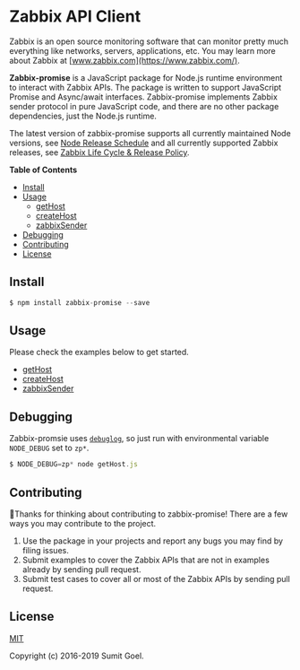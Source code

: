 # Zabbix API Client

Zabbix is an open source monitoring software that can monitor pretty much everything like networks, servers, applications, etc. You may learn more about Zabbix at [www.zabbix.com](https://www.zabbix.com/).

**Zabbix-promise** is a JavaScript package for Node.js runtime environment to interact with Zabbix APIs. The package is written to support JavaScript Promise and Async/await interfaces. Zabbix-promise implements Zabbix sender protocol in pure JavaScript code, and there are no other package dependencies, just the Node.js runtime.

The latest version of zabbix-promise supports all currently maintained Node versions, see [Node Release Schedule](https://github.com/nodejs/Release#release-schedule) and all currently supported Zabbix releases, see [Zabbix Life Cycle & Release Policy](https://www.zabbix.com/life_cycle_and_release_policy).

**Table of Contents**

<!-- toc -->

- [Install](#install)
- [Usage](#usage)
  - [getHost](examples/getHost.js)
  - [createHost](examples/createHost.js)
  - [zabbixSender](examples/zabbixSender.js)
- [Debugging](#debugging)
- [Contributing](#contributing)
- [License](#license)

<!-- tocstop -->

## Install

```js
$ npm install zabbix-promise --save
```

## Usage

Please check the examples below to get started.

- [getHost](examples/getHost.js)
- [createHost](examples/createHost.js)
- [zabbixSender](examples/zabbixSender.js)

## Debugging

Zabbix-promsie uses [`debuglog`](https://nodejs.org/dist/latest/docs/api/util.html#util_util_debuglog_section), so just run with environmental variable `NODE_DEBUG` set to `zp*`.

```js
$ NODE_DEBUG=zp* node getHost.js
```

## Contributing

👋Thanks for thinking about contributing to zabbix-promise! There are a few ways you may contribute to the project.

1. Use the package in your projects and report any bugs you may find by filing issues.
2. Submit examples to cover the Zabbix APIs that are not in examples already by sending pull request.
3. Submit test cases to cover all or most of the Zabbix APIs by sending pull request.

## License

[MIT](LICENSE)

Copyright (c) 2016-2019 Sumit Goel.
